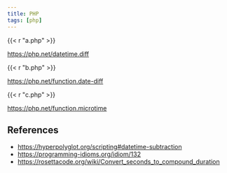 ```yaml
---
title: PHP
tags: [php]
---
```


{{< r "a.php" >}}

<https://php.net/datetime.diff>

{{< r "b.php" >}}

<https://php.net/function.date-diff>

{{< r "c.php" >}}

<https://php.net/function.microtime>

## References

- <https://hyperpolyglot.org/scripting#datetime-subtraction>
- <https://programming-idioms.org/idiom/132>
- <https://rosettacode.org/wiki/Convert_seconds_to_compound_duration>

